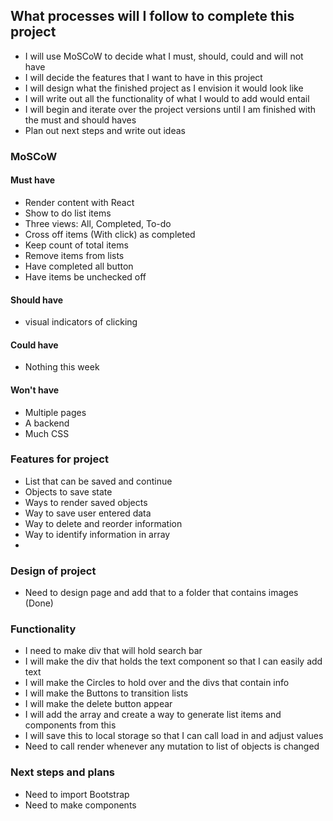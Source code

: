 ## What processes will I follow to complete this project 

- I will use MoSCoW to decide what I must, should, could and will not have 
- I will decide the features that I want to have in this project 
- I will design what the finished project as I envision it would look like 
- I will write out all the functionality of what I would to add would entail 
- I will begin and iterate over the project versions until I am finished with the must and should haves 
- Plan out next steps and write out ideas 
  

### MoSCoW 

#### Must have 

- Render content with React
- Show to do list items
- Three views: All, Completed, To-do 
- Cross off items (With click) as completed 
- Keep count of total items 
- Remove items from lists 
- Have completed all button 
- Have items be unchecked off 


#### Should have 

- visual indicators of clicking 

#### Could have 

- Nothing this week 

#### Won't have 

- Multiple pages 
- A backend 
- Much CSS 


### Features for project 

- List that can be saved and continue 
- Objects to save state 
- Ways to render saved objects 
- Way to save user entered data 
- Way to delete and reorder information 
- Way to identify information in array 
- 

### Design of project 

- Need to design page and add that to a folder that contains images (Done)


### Functionality 

- I need to make div that will hold search bar 
- I will make the div that holds the text component so that 
I can easily add text 
- I will make the Circles to hold over and the divs that contain info
- I will make the Buttons to transition lists 
- I will make the delete button appear 
- I will add the array and create a way to generate list items and 
  components from this 
- I will save this to local storage so that I can call load in and adjust values 
- Need to call render whenever any mutation to list of objects is changed 
  

### Next steps and plans 

- Need to import Bootstrap 
- Need to make components 